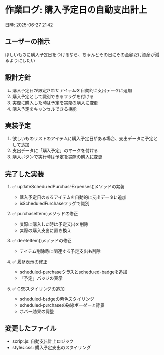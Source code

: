 # 作業ログ: 購入予定日の自動支出計上
日時: 2025-06-27 21:42

## ユーザーの指示
ほしいものに購入予定日をつけるなら、ちゃんとその日にその金額だけ資産が減るようにしたい

## 設計方針
1. 購入予定日が設定されたアイテムを自動的に支出データに追加
2. 購入予定として識別できるフラグを付ける
3. 実際に購入した時は予定を実際の購入に変更
4. 購入予定をキャンセルできる機能

## 実装予定
1. 欲しいものリストのアイテムに購入予定日がある場合、支出データに予定として追加
2. 支出データに「購入予定」のマークを付ける
3. 購入ボタンで実行時は予定を実際の購入に変更

## 完了した実装
1. ✅ updateScheduledPurchaseExpenses()メソッドの実装
   - 購入予定日のあるアイテムを自動的に支出データに追加
   - isScheduledPurchaseフラグで識別

2. ✅ purchaseItem()メソッドの修正
   - 実際に購入した時は予定支出を削除
   - 実際の購入支出に置き換え

3. ✅ deleteItem()メソッドの修正
   - アイテム削除時に関連する予定支出も削除

4. ✅ 履歴表示の修正
   - scheduled-purchaseクラスとscheduled-badgeを追加
   - 「予定」バッジの表示

5. ✅ CSSスタイリングの追加
   - scheduled-badgeの紫色スタイリング
   - scheduled-purchaseの破線ボーダーと背景
   - ホバー効果の調整

## 変更したファイル
- script.js: 自動支出計上ロジック
- styles.css: 購入予定支出のスタイリング
